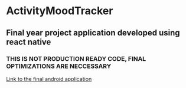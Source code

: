 # ActivityMoodTracker
## Final year project application developed using react native

### THIS IS NOT PRODUCTION READY CODE, FINAL OPTIMIZATIONS ARE NECCESSARY


[Link to the final android application](https://drive.google.com/file/d/1zNlCIzAbvpCIPTKgeD9tikroSnkY-nqc/view?usp=sharing)
